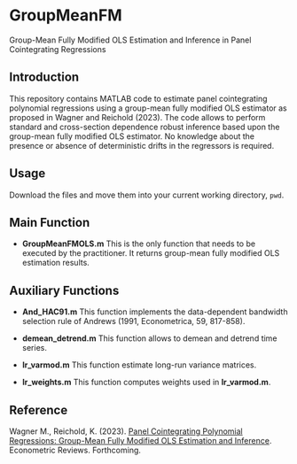 # GroupMeanFM
Group-Mean Fully Modified OLS Estimation and Inference in Panel Cointegrating Regressions

## Introduction
This repository contains MATLAB code to estimate panel cointegrating polynomial regressions using a group-mean fully modified OLS estimator as proposed in Wagner and Reichold (2023). The code allows to perform standard and cross-section dependence robust inference based upon the group-mean fully modified OLS estimator. No knowledge about the presence or absence of deterministic drifts in the regressors is required.

## Usage
Download the files and move them into your current working directory, `pwd`.

## Main Function

+ **GroupMeanFMOLS.m**
This is the only function that needs to be executed by the practitioner. It returns group-mean fully modified OLS estimation results. 

## Auxiliary Functions

+ **And_HAC91.m**
This function implements the data-dependent bandwidth selection rule of Andrews (1991, Econometrica, 59, 817-858).

+ **demean_detrend.m**
This function allows to demean and detrend time series.

+ **lr_varmod.m**
This function estimate long-run variance matrices.

+ **lr_weights.m**
This function computes weights used in **lr_varmod.m**.

## Reference
Wagner M., Reichold, K. (2023). [Panel Cointegrating Polynomial Regressions: Group-Mean Fully Modified OLS Estimation and Inference]([https://doi.org/10.48550/arXiv.2204.01373](https://doi.org/10.1080/07474938.2023.2178141)). Econometric Reviews. Forthcoming.
